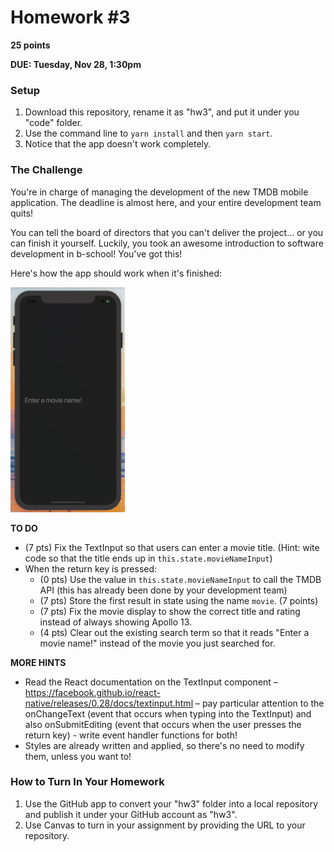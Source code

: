 # Homework #3

**25 points**

**DUE: Tuesday, Nov 28, 1:30pm**

### Setup

1. Download this repository, rename it as "hw3", and put it under you "code" folder.
2. Use the command line to `yarn install` and then `yarn start`.
3. Notice that the app doesn't work completely.


### The Challenge

You're in charge of managing the development of the new TMDB mobile application. The deadline is almost here, and your entire development team quits!

You can tell the board of directors that you can't deliver the project... or you can finish it yourself. Luckily, you took an awesome introduction to software development in b-school! You've got this!

Here's how the app should work when it's finished:

![](target.gif)


**TO DO**

* (7 pts) Fix the TextInput so that users can enter a movie title.  (Hint: wite code so that the title ends up in `this.state.movieNameInput`)
* When the return key is pressed:
  * (0 pts) Use the value in `this.state.movieNameInput` to call the TMDB API (this has already been done by your development team)
  * (7 pts) Store the first result in state using the name `movie`. (7 points)
  * (7 pts) Fix the movie display to show the correct title and rating instead of always showing Apollo 13.
  * (4 pts) Clear out the existing search term so that it reads "Enter a movie name!" instead of the movie you just searched for.

**MORE HINTS**

* Read the React documentation on the TextInput component – https://facebook.github.io/react-native/releases/0.28/docs/textinput.html – pay particular attention to the onChangeText (event that occurs when typing into the TextInput) and also onSubmitEditing (event that occurs when the user presses the return key) - write event handler functions for both!
* Styles are already written and applied, so there's no need to modify them, unless you want to!

### How to Turn In Your Homework

1. Use the GitHub app to convert your "hw3" folder into a local repository and publish it under your GitHub account as "hw3".
2. Use Canvas to turn in your assignment by providing the URL to your repository.
